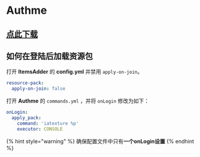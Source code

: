 # Authme

## [点此下载](https://www.spigotmc.org/resources/authmereloaded.6269/)

## 如何在登陆后加载资源包

打开 **ItemsAdder** 的 **config.yml** 并禁用 `apply-on-join`。

```yaml
resource-pack:
  apply-on-join: false
```

打开 **Authme** 的 `commands.yml` ，并将 `onLogin` 修改为如下：

```yaml
onLogin:
  apply_pack:
    command: 'iatexture %p'
    executor: CONSOLE
```

{% hint style="warning" %}
确保配置文件中只有**一个onLogin设置**
{% endhint %}
